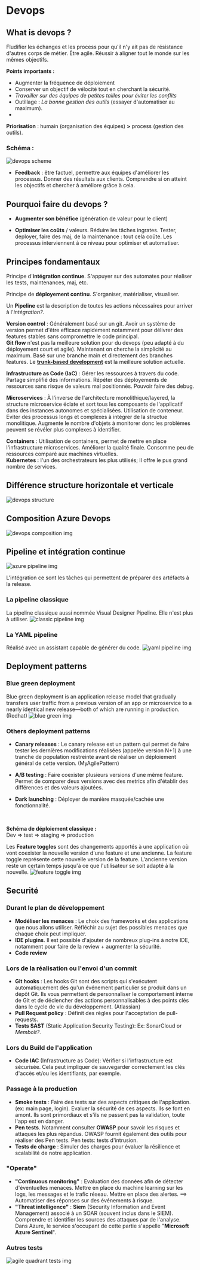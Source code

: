 # Devops

## What is devops ?
Fludifier les échanges et les process pour qu'il n'y ait pas de résistance d'autres corps de métier. Être agile. Réussir à aligner tout le monde sur les mêmes objectifs.

**Points importants :**
- Augmenter la fréquence de déploiement
- Conserver un objectif de vélocité tout en cherchant la sécurité.
- *Travailler sur des équipes de petites tailles pour éviter les conflits*
- Outillage : *La bonne gestion des outils* (essayer d'automatiser au maximum). 
- 

**Priorisation** : humain (organisation des équipes) **>** process (gestion des outils).

### Schéma :
<img src="resources/devops scheme.PNG" alt="devops scheme" />

- **Feedback** : être factuel, permettre aux équipes d'améliorer les processus. Donner des résultats aux clients. Comprendre si on atteint les objectifs et chercher à améliore grâce à cela.

## Pourquoi faire du devops ?
- **Augmenter son bénéfice** (génération de valeur pour le client)

- **Optimiser les coûts** / valeurs. 
Réduire les tâches ingrates. Tester, deployer, faire des maj, de la maintenance : tout cela coûte. Les processus interviennent à ce niveau pour optimiser et automatiser.

## Principes fondamentaux

Principe d'**intégration continue**. S'appuyer sur des automates pour réaliser les tests, maintenances, maj, etc.

Principe de **déployement continu**. S'organiser, matérialiser, visualiser.

Un **Pipeline** est la description de toutes les actions nécessaires pour arriver à l'*intégration?*.

**Version control** : Généralement basé sur un git. Avoir un système de version permet d'être efficace rapidement notamment pour délivrer des features stables sans compromettre le code principal. <br />
**Git flow** n'est pas la meilleure solution pour du devops (peu adapté à du déployement court et agile). Maintenant on cherche la simplicité au maximum. Basé sur une branche main et directement des branches features. 
Le [**trunk-based development**](https://trunkbaseddevelopment.com/) est la meilleure solution actuelle.

**Infrastructure as Code (IaC)** : Gérer les ressources à travers du code. Partage simplifié des informations. Répéter des déployements de ressources sans risque de valeurs mal positionnés. Pouvoir faire des debug.

**Microservices** : À l'inverse de l'architecture monolithique/layered, la structure microservice éclate et sort tous les composants de l'applicatif dans des instances autonomes et spécialisées. Utilisation de conteneur. Eviter des processus longs et complexes à intégrer de la structue monolitique. Augmente le nombre d'objets à monitorer donc les problèmes peuvent se révéler plus complexes à identifier.

**Containers** : Utilisation de containers, permet de mettre en place l'infrastructure microservices. Améliorer la qualité finale. Consomme peu de ressources comparé aux machines virtuelles. <br />
**Kubernetes :** l'un des orchestrateurs les plus utilisés; Il offre le pus grand nombre de services.




## Différence structure horizontale et verticale
<img src="resources/devops structure.PNG" alt="devops structure" />




## Composition Azure Devops
<img src="resources/devops composition.PNG" alt="devops composition img" />




## Pipeline et intégration continue

<img src="resources/azure pipeline.PNG" alt="azure pipeline img" />

L'intégration ce sont les tâches qui permettent de préparer des artéfacts à la release.

### La pipeline classique
La pipeline classique aussi nommée Visual Designer Pipeline. Elle n'est plus à utiliser.
<img src="resources/visual designer pipeline.PNG" alt="classic pipeline img" />

### La YAML pipeline
Réalisé avec un assistant capable de générer du code.
<img src="resources/YAML pipeline.PNG" alt="yaml pipeline img" />

## Deployment patterns

### Blue green deployment
Blue green deployment is an application release model that gradually transfers user traffic from a previous version of an app or microservice to a nearly identical new release—both of which are running in production. (Redhat)
<img src="resources/blue green.PNG" alt="blue green img" />

### Others deployment patterns
- **Canary releases** : Le canary release est un pattern qui permet de faire tester les dernières modifications réalisées (appelée version N+1) à une tranche de population restreinte avant de réaliser un déploiement général de cette version. (MyAgilePattern)

- **A/B testing** : Faire coexister plusieurs versions d'une même feature. Permet de comparer deux versions avec des metrics afin d'établir des différences et des valeurs ajoutées.

- **Dark launching** : Déployer de manière masquée/cachée une fonctionnalité. 

<br />

**Schéma de déploiement classique :** <br />
Dev => test => staging => production

Les **Feature toggles** sont des changements apportés à une application où vont coexister la nouvelle version d'une feature et une ancienne. La feature toggle représente cette nouvelle version de la feature. L'ancienne version reste un certain temps jusqu'à ce que l'utilisateur se soit adapté à la nouvelle.
<img src="resources/feature toggle.PNG" alt="feature toggle img" />

## Securité

### Durant le **plan de développement**
- **Modéliser les menaces** : Le choix des frameworks et des applications que nous allons utiliser. Réfléchir au sujet des possibles menaces que chaque choix peut impliquer.
- **IDE plugins**. Il est possible d'ajouter de nombreux plug-ins à notre IDE, notamment pour faire de la review + augmenter la sécurité.
- **Code review**

### Lors de la réalisation ou l'envoi d'un **commit**
- **Git hooks** : Les hooks Git sont des scripts qui s'exécutent automatiquement dès qu'un événement particulier se produit dans un dépôt Git. Ils vous permettent de personnaliser le comportement interne de Git et de déclencher des actions personnalisables à des points clés dans le cycle de vie du développement. (Atlassian)
- **Pull Request policy** : Définit des règles pour l'acceptation de pull-requests.
- **Tests SAST** (Static Application Security Testing): Ex:  SonarCloud or *Membolt?*.

### Lors du **Build** de l'application
- **Code IAC** (Infrastructure as Code): Vérifier si l'infrastructure est sécurisée. Cela peut impliquer de sauvegarder correctement les clés d'accès et/ou les identifiants, par exemple.

### Passage à la production
- **Smoke tests** : Faire des tests sur des aspects critiques de l'application. (ex: main page, login). Evaluer la sécurité de ces aspects. Ils se font en amont. Ils sont primordiaux et s'ils ne passent pas la validation, toute l'app est en danger.
- **Pen tests**. Notamment consulter **OWASP** pour savoir les risques et attaques les plus répandus. OWASP fournit également des outils pour réaliser des Pen tests. Pen tests: tests d'intrusion.
- **Tests de charge** : Simuler des charges pour évaluer la résilience et scalabilité de notre application.

### "Operate"
- **"Continuous monitoring"** : Evaluation des données afin de détecter d'éventuelles menaces. Mettre en place du machine learning sur les logs, les messages et le trafic réseau. Mettre en place des alertes. ==> Automatiser des réponses sur des événements à risque.
- **"Threat intelligence"** : **Siem** (Security Information and Event Management) associé à un SOAR (souvent inclus dans le SIEM). Comprendre et identifier les sources des attaques par de l'analyse. Dans Azure, le service s'occupant de cette partie s'appelle "**Microsoft Azure Sentinel**".

### Autres tests
<img src="resources/Agile-Testing-Quadrants_fr.png" alt="agile quadrant tests img" />

